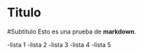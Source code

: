 # Titulo

#Subtitulo
Esto es una prueba de **markdown**.

-lista 1
-lista 2
-lista 3
-lista 4
-lista 5